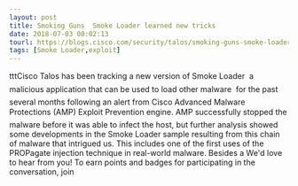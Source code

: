 ```yaml
---
layout: post
title: Smoking Guns  Smoke Loader learned new tricks
date: 2018-07-03 00:02:13
tourl: https://blogs.cisco.com/security/talos/smoking-guns-smoke-loader-learned-new-tricks
tags: [Smoke Loader,exploit]
---
```

tttCisco Talos has been tracking a new version of Smoke Loader  a malicious application that can be used to load other malware  for the past several months following an alert from Cisco Advanced Malware Protections (AMP) Exploit Prevention engine. AMP successfully stopped the malware before it was able to infect the host, but further analysis showed some developments in the Smoke Loader sample resulting from this chain of malware that intrigued us. This includes one of the first uses of the PROPagate injection technique in real-world malware. Besides a We'd love to hear from you! To earn points and badges for participating in the conversation, join 